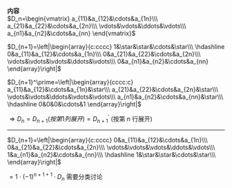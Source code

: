 **内容**  
$D_n=\begin{vmatrix}  
a_{11}&a_{12}&\cdots&a_{1n}\\\  
a_{21}&a_{22}&\cdots&a_{2n}\\\  
\vdots&\vdots&\ddots&\vdots\\\  
a_{n1}&a_{n2}&\cdots&a_{nn}  
\end{vmatrix}$  
  
$D_{n+1}=\left|\begin{array}{c:cccc}  
1&\star&\star&\cdots&\star\\\  
\hdashline  
0&a_{11}&a_{12}&\cdots&a_{1n}\\\  
0&a_{21}&a_{22}&\cdots&a_{2n}\\\  
\vdots&\vdots&\vdots&\ddots&\vdots\\\  
0&a_{n1}&a_{n2}&\cdots&a_{nn}  
\end{array}\right|$  
  
$D_{n+1}^\prime=\left|\begin{array}{cccc:c}  
a_{11}&a_{12}&\cdots&a_{1n}&\star\\\  
a_{21}&a_{22}&\cdots&a_{2n}&\star\\\  
\vdots&\vdots&\ddots&\vdots&\vdots\\\  
a_{n1}&a_{n2}&\cdots&a_{nn}&\star\\\  
\hdashline  
0&0&0&\cdots&1  
\end{array}\right|$  
  
$\Rightarrow D_n=D_{n+1}(按第1列展开)  
=D_{n+1}^\prime$  (按第 $n$ 行展开)  
  
---  
$D_{n+1}=\left|\begin{array}{c:cccc}  
0&a_{11}&a_{12}&\cdots&a_{1n}\\\  
0&a_{21}&a_{22}&\cdots&a_{2n}\\\  
\vdots&\vdots&\vdots&\ddots&\vdots\\\  
1&a_{n1}&a_{n2}&\cdots&a_{nn}\\\  
\hdashline  
1&\star&\star&\cdots&\star\\\  
\end{array}\right|$  
  
$=1\cdot(-1)^{n+1+1}\cdot D_n$  需要分类讨论  
